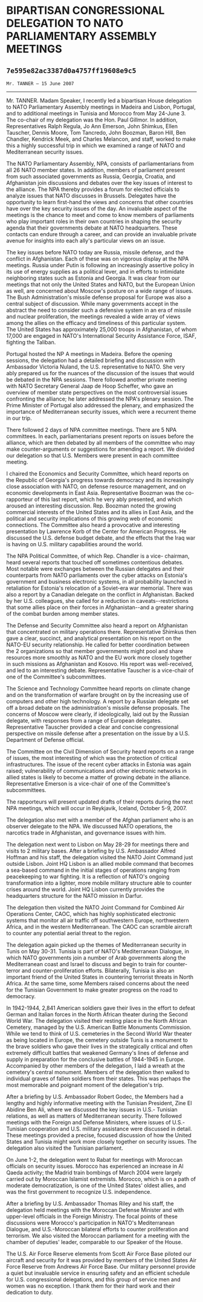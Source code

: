 # BIPARTISAN CONGRESSIONAL DELEGATION TO NATO PARLIAMENTARY ASSEMBLY  MEETINGS
## `7e595e82ac3387d0a4757ff19608e9c5`
`Mr. TANNER — 15 June 2007`

---


Mr. TANNER. Madam Speaker, I recently led a bipartisan House 
delegation to NATO Parliamentary Assembly meetings in Madeira and 
Lisbon, Portugal, and to additional meetings in Tunisia and Morocco 
from May 24-June 3. The co-chair of my delegation was the Hon. Paul 
Gillmor. In addition, Representatives Ralph Regula, Jo Ann Emerson, 
John Shimkus, Ellen Tauscher, Dennis Moore, Tom Tancredo, John Boozman, 
Baron Hill, Ben Chandler, Kendrick Meek, and Charles Melancon, and 
staff, worked to make this a highly successful trip in which we 
examined a range of NATO and Mediterranean security issues.

The NATO Parliamentary Assembly, NPA, consists of parliamentarians 
from all 26 NATO member states. In addition, members of parliament 
present from such associated governments as Russia, Georgia, Croatia, 
and Afghanistan join discussions and debates over the key issues of 
interest to the alliance. The NPA thereby provides a forum for elected 
officials to analyze issues that NATO discusses in Brussels. Delegates 
have the opportunity to learn first-hand the views and concerns that 
other countries have over the key security issues of the day. An 
invaluable aspect of the meetings is the chance to meet and come to 
know members of parliaments who play important roles in their own 
countries in shaping the security agenda that their governments debate 
at NATO headquarters. These contacts can endure through a career, and 
can provide an invaluable private avenue for insights into each ally's 
particular views on an issue.

The key issues before NATO today are Russia, missile defense, and the 
conflict in Afghanistan. Each of these was on vigorous display at the 
NPA meetings. Russia under Putin is following an increasingly assertive 
policy in its use of energy supplies as a political lever, and in 
efforts to intimidate neighboring states such as Estonia and Georgia. 
It was clear from our meetings that not only the United States and 
NATO, but the European Union as well, are concerned about Moscow's 
posture on a wide range of issues. The Bush Administration's missile 
defense proposal for Europe was also a central subject of discussion. 
While many governments accept in the abstract the need to consider such 
a defensive system in an era of missile and nuclear proliferation, the 
meetings revealed a wide array of views among the allies on the 
efficacy and timeliness of this particular system. The United States 
has approximately 25,000 troops in Afghanistan, of whom 17,000 are 
engaged in NATO's International Security Assistance Force, ISAF, 
fighting the Taliban.

Portugal hosted the NP A meetings in Madeira. Before the opening 
sessions, the delegation had a detailed briefing and discussion with 
Ambassador Victoria Nuland, the U.S. representative to NATO. She very 
ably prepared us for the nuances of the discussion of the issues that 
would be debated in the NPA sessions. There followed another private 
meeting with NATO Secretary General Jaap de Hoop Scheffer, who gave an 
overview of member state perspectives on the most controversial issues 
confronting the alliance; he later addressed the NPA's plenary session. 
The Prime Minister of Portugal also addressed the plenary, and 
emphasized the importance of Mediterranean security issues, which were 
a recurrent theme in our trip.

There followed 2 days of NPA committee meetings. There are 5 NPA 
committees. In each, parliamentarians present reports on issues before 
the alliance, which are then debated by all members of the committee 
who may make counter-arguments or suggestions for amending a
report. 
We divided our delegation so that U.S. Members were present in each 
committee meeting.


I chaired the Economics and Security Committee, which heard reports 
on the Republic of Georgia's progress towards democracy and its 
increasingly close association with NATO, on defense resource 
management, and on economic developments in East Asia. Representative 
Boozman was the co-rapporteur of this last report, which he very ably 
presented, and which aroused an interesting discussion. Rep. Boozman 
noted the growing commercial interests of the United States and its 
allies in East Asia, and the political and security implications of 
this growing web of economic connections. The Committee also heard a 
provocative and interesting presentation by Lawrence Korb of the Center 
for American Progress. He discussed the U.S. defense budget debate, and 
the effects that the Iraq war is having on U.S. military capabilities 
around the world.

The NPA Political Committee, of which Rep. Chandler is a vice-
chairman, heard several reports that touched off sometimes contentious 
debates. Most notable were exchanges between the Russian delegates and 
their counterparts from NATO parliaments over the cyber attacks on 
Estonia's government and business electronic systems, in all 
probability launched in retaliation for Estonia's relocation of a 
Soviet-era war memorial. There was also a report by a Canadian delegate 
on the conflict in Afghanistan. Backed by her U.S. colleagues, she 
called for a reduction in caveats--restrictions that some allies place 
on their forces in Afghanistan--and a greater sharing of the combat 
burden among member states.

The Defense and Security Committee also heard a report on Afghanistan 
that concentrated on military operations there. Representative Shimkus 
then gave a clear, succinct, and analytical presentation on his report 
on the NATO-EU security relationship. He called for better coordination 
between the 2 organizations so that member governments might pool and 
share resources more smoothly as NATO and the EU work more closely 
together in such missions as Afghanistan and Kosovo. His report was 
well-received, and led to an interesting debate. Representative 
Tauscher is a vice-chair of one of the Committee's subcommittees.

The Science and Technology Committee heard reports on climate change 
and on the transformation of warfare brought on by the increasing use 
of computers and other high technology. A report by a Russian delegate 
set off a broad debate on the administration's missile defense 
proposals. The concerns of Moscow were clearly, if ideologically, laid 
out by the Russian delegate, with responses from a range of European 
delegates. Representative Tauscher provided a clear and concise 
congressional perspective on missile defense after a presentation on 
the issue by a U.S. Department of Defense official.

The Committee on the Civil Dimension of Security heard reports on a 
range of issues, the most interesting of which was the protection of 
critical infrastructures. The issue of the recent cyber attacks in 
Estonia was again raised; vulnerability of communications and other 
electronic networks in allied states is likely to become a matter of 
growing debate in the alliance. Representative Emerson is a vice-chair 
of one of the Committee's subcommittees.

The rapporteurs will present updated drafts of their reports during 
the next NPA meetings, which will occur in Reykjavik, Iceland, October 
5-9, 2007.

The delegation also met with a member of the Afghan parliament who is 
an observer delegate to the NPA. We discussed NATO operations, the 
narcotics trade in Afghanistan, and governance issues with him.

The delegation next went to Lisbon on May 28-29 for meetings there 
and visits to 2 military bases. After a briefing by U.S. Ambassador 
Alfred Hoffman and his staff, the delegation visited the NATO Joint 
Command just outside Lisbon. Joint HQ Lisbon is an allied mobile 
command that becomes a sea-based command in the initial stages of 
operations ranging from peacekeeping to war fighting. It is a 
reflection of NATO's ongoing transformation into a lighter, more mobile 
military structure able to counter crises around the world. Joint HQ 
Lisbon currently provides the headquarters structure for the NATO 
mission in Darfur.



The delegation then visited the NATO Joint Command for Combined Air 
Operations Center, CAOC, which has highly sophisticated electronic 
systems that monitor all air traffic off southwestern Europe, 
northwestern Africa, and in the western Mediterranean. The CAOC can 
scramble aircraft to counter any potential aerial threat to the region.

The delegation again picked up the themes of Mediterranean security 
in Tunis on May 30-31. Tunisia is part of NATO's Mediterranean 
Dialogue, in which NATO governments join a number of Arab governments 
along the Mediterranean coast and Israel to discuss and begin to train 
for counter-terror and counter-proliferation efforts. Bilaterally, 
Tunisia is also an important friend of the United States in countering 
terrorist threats in North Africa. At the same time, some Members 
raised concerns about the need for the Tunisian Government to make 
greater progress on the road to democracy.

In 1942-1944, 2,841 American soldiers gave their lives in the effort 
to defeat German and Italian forces in the North African theater during 
the Second World War. The delegation visited their resting place in the 
North African Cemetery, managed by the U.S. American Battle Monuments 
Commission. While we tend to think of U.S. cemeteries in the Second 
World War theater as being located in Europe, the cemetery outside 
Tunis is a monument to the brave soldiers who gave their lives in the 
strategically critical and often extremely difficult battles that 
weakened Germany's lines of defense and supply in preparation for the 
conclusive battles of 1944-1945 in Europe. Accompanied by other members 
of the delegation, I laid a wreath at the cemetery's central monument. 
Members of the delegation then walked to individual graves of fallen 
soldiers from their states. This was perhaps the most memorable and 
poignant moment of the delegation's trip.

After a briefing by U.S. Ambassador Robert Godec, the Members had a 
lengthy and highly informative meeting with the Tunisian President, 
Zine El Abidine Ben Ali, where we discussed the key issues in U.S.-
Tunisian relations, as well as matters of Mediterranean security. There 
followed meetings with the Foreign and Defense Ministers, where issues 
of U.S.-Tunisian cooperation and U.S. military assistance were 
discussed in detail. These meetings provided a precise, focused 
discussion of how the United States and Tunisia might work more closely 
together on security issues. The delegation also visited the Tunisian 
parliament.

On June 1-2, the delegation went to Rabat for meetings with Moroccan 
officials on security issues. Morocco has experienced an increase in Al 
Qaeda activity; the Madrid train bombings of March 2004 were largely 
carried out by Moroccan Islamist extremists. Morocco, which is on a 
path of moderate democratization, is one of the United States' oldest 
allies, and was the first government to recognize U.S. independence.

After a briefing by U.S. Ambassador Thomas Riley and his staff, the 
delegation held meetings with the Moroccan Defense Minister and with 
upper-level officials in the Foreign Ministry. The focal points of 
these discussions were Morocco's participation in NATO's Mediterranean 
Dialogue, and U.S.-Moroccan bilateral efforts to counter proliferation 
and terrorism. We also visited the Moroccan parliament for a meeting 
with the chamber of deputies' leader, comparable to our Speaker of the 
House.

The U.S. Air Force Reserve elements from Scott Air Force Base piloted 
our aircraft and security for it was provided by members of the United 
States Air Force Reserve from Andrews Air Force Base. Our military 
personnel provide a quiet but invaluable service in ensuring safety and 
an efficient schedule for U.S. congressional delegations, and this 
group of service men and women was no exception. I thank them for their 
hard work and their dedication to duty.
